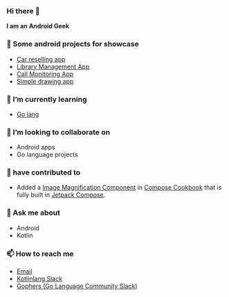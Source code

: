 

### Hi there 👋
**I am an Android Geek**

### 🔭 Some android projects for showcase
- [Car reselling app](https://github.com/zakisk/SalvageAuctionIndia)
- [Library Management App](https://github.com/zakisk/Library-Management-App)
- [Call Monitoring App](https://github.com/zakisk/CallMonitor)
- [Simple drawing app](https://github.com/zakisk/EdvoraApp)

### 🌱 I’m currently learning
- [Go lang](https://github.com/zakisk/temp-converter)

### 👯 I’m looking to collaborate on
- Android apps
- Go language projects

### 👯 have contributed to
- Added a [Image Magnification Component](https://github.com/SimformSolutionsPvtLtd/SSComposeCookBook/pull/80) in [Compose Cookbook](https://github.com/SimformSolutionsPvtLtd/SSComposeCookBook) that is fully built in [Jetpack Compose](https://developer.android.com/jetpack/compose?gclid=Cj0KCQjw9deiBhC1ARIsAHLjR2CSeGqv9BwkO9Xn3uw7xh6jOeo20FwUV4OoLY9Jk0x954HyB-Nu3v8aAl3pEALw_wcB&gclsrc=aw.ds).
<!-- 
### 🤔 I’m looking for help with
- [kmdc](https://petuska.dev/kmdc)
- [npm-publish](https://petuska.dev/npm-publish) -->

### 💬 Ask me about
- Android
- Kotlin

### 📫 How to reach me
- [Email](mailto:zs84907@gmail.com)
- [Kotlinlang Slack](https://kotlinlang.slack.com/team/U0422A92KHV)
- [Gophers (Go Language Community Slack)](https://gophers.slack.com/team/U053HC02MN0)

<!-- ### ⚡ Fun fact
- For whatever reason I've graduated in Bsc Economics... -->

